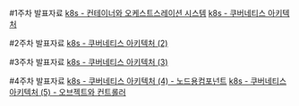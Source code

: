 #1주차 발표자료
[k8s - 컨테이너와 오케스트스레이션 시스템](https://www.notion.so/nontrust/k8s-3488f15f512247029d01e55713ad6b9a)
[k8s - 쿠버네티스 아키텍처](https://www.notion.so/nontrust/k8s-d1bc91e501994461b2ec250def62e787)    


#2주차 발표자료
[k8s - 쿠버네티스 아키텍처 (2)](https://www.notion.so/nontrust/k8s-2-8431c343db394d3db29a4c1613bae81c)    

#3주차 발표자료
[k8s - 쿠버네티스 아키텍처 (3)](https://www.notion.so/nontrust/k8s-3-a0e314c417d1482e8fb3f7e6a1d448d7)

#4주차 발표자료
[k8s - 쿠버네티스 아키텍처 (4) - 노드용컴포넌트](https://www.notion.so/nontrust/k8s-4-13ccfa2143894988905116c44510bede)
[k8s - 쿠버네티스 아키텍처 (5) - 오브젝트와 컨트롤러](https://www.notion.so/nontrust/k8s-5-fe675b900475422aaaf1e79e7050471a)